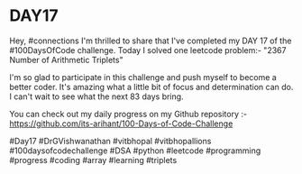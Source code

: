 # DAY17
Hey, #connections I'm thrilled to share that I've completed my DAY 17 of the #100DaysOfCode challenge. Today I solved one leetcode problem:- "2367 Number of Arithmetic Triplets"

I'm so glad to participate in this challenge and push myself to become a better coder. It's amazing what a little bit of focus and determination can do. I can't wait to see what the next 83 days bring.

You can check out my daily progress on my Github repository :- https://github.com/its-arihant/100-Days-of-Code-Challenge

#Day17 #DrGVishwanathan #vitbhopal #vitbhopallions #100daysofcodechallenge #DSA #python #leetcode #programming #progress #coding #array #learning #triplets
